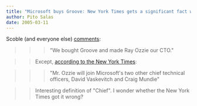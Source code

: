 ```yaml
---
title: "Microsoft buys Groove: New York Times gets a significant fact wrong?"
author: Pito Salas
date: 2005-03-11
---
```


Scoble (and everyone else)
[comments](<http://radio.weblogs.com/0001011/2005/03/10.html#a9587>):

>>

>>> "We bought Groove and made Ray Ozzie our CTO."

>>

>> Except, [according to the New York
Times](<http://www.nytimes.com/2005/03/11/technology/11soft.html?>):

>>

>>> "Mr. Ozzie will join Microsoft's two other chief technical officers, David
Vaskevitch and Craig Mundie"

>>

>> Interesting definition of "Chief". I wonder whether the New York Times got
it wrong?


